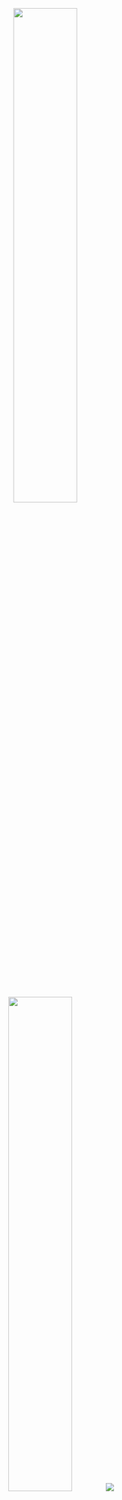 <p align="center">
  <img height="50%" width="auto" src ="https://github-readme-stats.vercel.app/api?username=vivirbr&show_icons=true&count_private=true&theme=darcula&hide_border=true&hide=issues,contribs&bg_color=00000000">
  <img height="50%" width="auto" src ="https://github-readme-stats.vercel.app/api/top-langs/?username=vivirbr&layout=compact&hide_border=true&theme=darcula&bg_color=00000000&langs_count=6&hide=jupyter%20notebook,tex,css,php&exclude_repo=Pacman-AI">
  <img src ="https://github-readme-streak-stats.herokuapp.com?user=vivirbr&theme=darcula&hide_border=true&background=FFFFFF00">
</p>
